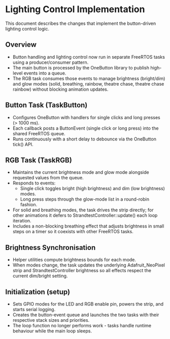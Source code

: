 # Lighting Control Implementation

This document describes the changes that implement the button-driven lighting control logic.

## Overview
- Button handling and lighting control now run in separate FreeRTOS tasks using a producer/consumer pattern.
- The main button is processed by the OneButton library to publish high-level events into a queue.
- The RGB task consumes those events to manage brightness (bright/dim) and glow modes (solid, breathing, rainbow, theatre chase, theatre chase rainbow) without blocking animation updates.

## Button Task (TaskButton)
- Configures OneButton with handlers for single clicks and long presses (> 1000 ms).
- Each callback posts a ButtonEvent (single click or long press) into the shared FreeRTOS queue.
- Runs continuously with a short delay to debounce via the OneButton tick() API.

## RGB Task (TaskRGB)
- Maintains the current brightness mode and glow mode alongside requested values from the queue.
- Responds to events:
  - Single click toggles bright (high brightness) and dim (low brightness) modes.
  - Long press steps through the glow-mode list in a round-robin fashion.
- For solid and breathing modes, the task drives the strip directly; for other animations it defers to StrandtestController::update() each loop iteration.
- Includes a non-blocking breathing effect that adjusts brightness in small steps on a timer so it coexists with other FreeRTOS tasks.

## Brightness Synchronisation
- Helper utilities compute brightness bounds for each mode.
- When modes change, the task updates the underlying Adafruit_NeoPixel strip and StrandtestController brightness so all effects respect the current dim/bright setting.

## Initialization (setup)
- Sets GPIO modes for the LED and RGB enable pin, powers the strip, and starts serial logging.
- Creates the button-event queue and launches the two tasks with their respective stack sizes and priorities.
- The loop function no longer performs work - tasks handle runtime behaviour while the main loop sleeps.
